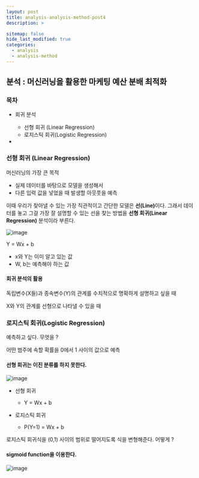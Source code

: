 ```yaml
---
layout: post
title: analysis-analysis-method-post4
description: >

sitemap: false
hide_last_modified: true
categories:
  - analysis
  - analysis-method
---
```


## 분석 : 머신러닝을 활용한 마케팅 예산 분배 최적화

### 목차

- 회귀 분석
  - 선형 회귀 (Linear Regression)
  - 로지스틱 회귀(Logistic Regression)

-

### 선형 회귀 (Linear Regression)

머신러닝의 가장 큰 목적
  - 실제 데이터를 바탕으로 모델을 생성해서
  - 다른 입력 값을 넣었을 때 발생할 아웃풋을 예측

이때 우리가 찾아낼 수 있는 가장 직관적이고 간단한 모델은 <strong>선(Line)</strong>이다. 그래서 데이터를 놓고 그걸 가장 잘 설명할 수 있는 선을 찾는 방법을 <strong>선형 회귀(Linear Regression)</strong> 분석이라 부른다.

![image](https://user-images.githubusercontent.com/87109907/155886908-0a248c2c-3285-4a32-bfc8-2c8d5a8baa43.png)

Y = Wx + b

- x와 Y는 이미 알고 있는 값
- W, b는 예측해야 하는 값

#### 회귀 분석의 활용

독립변수(X들)과 종속변수(Y)의 관계를 수치적으로 명확하게 설명하고 싶을 때

X와 Y의 관계를 선형으로 나타낼 수 있을 때

### 로지스틱 회귀(Logistic Regression)

예측하고 싶다. 무엇을 ?

어떤 범주에 속할 확률을 0에서 1 사이의 값으로 예측 

#### 선형 회귀는 이진 분류를 하지 못한다.

![image](https://user-images.githubusercontent.com/87109907/155887020-e0b01940-de52-454f-84d4-02c186fa51e1.png)


- 선형 회귀
  - Y = Wx + b

- 로지스틱 회귀
  - P(Y=1) = Wx + b

로지스틱 회귀식을 (0,1) 사이의 범위로 떨어지도록 식을 변형해준다. 어떻게 ?

#### sigmoid function을 이용한다.

![image](https://user-images.githubusercontent.com/87109907/155887069-c864678a-d7aa-4be7-8439-73423c2e7fb1.png)













